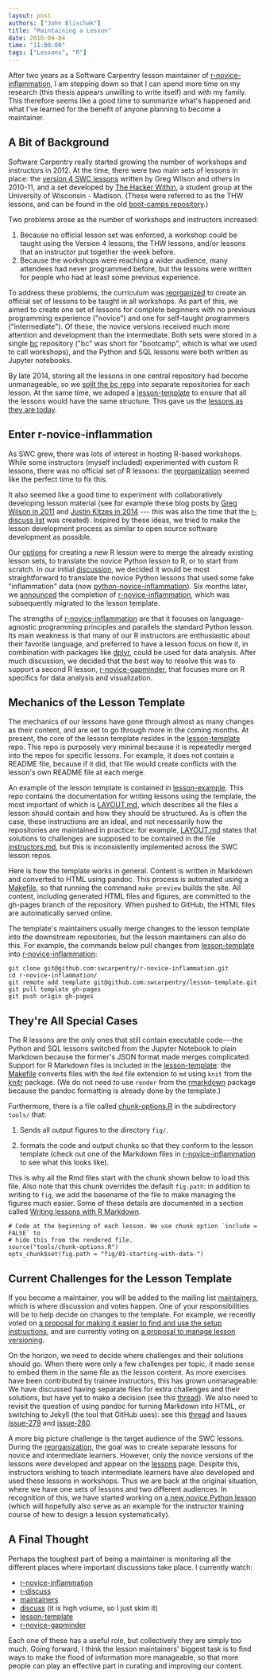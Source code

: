 ```yaml
---
layout: post
authors: ["John Blischak"]
title: "Maintaining a Lesson"
date: 2016-04-04
time: "11:00:00"
tags: ["Lessons", "R"]
---
```


After two years as a Software Carpentry lesson maintainer of [r-novice-inflammation][],
I am stepping down so that I can spend more time on my research
(this thesis appears unwilling to write itself)
and with my family.
This therefore seems like a good time to summarize what's happened and what I've learned
for the benefit of anyone planning to become a maintainer.

## A Bit of Background

Software Carpentry really started growing the number of workshops and instructors in 2012.
At the time, there were two main sets of lessons in place:
the [version 4 SWC lessons][swcv4] written by Greg Wilson and others in 2010-11,
and a set developed by [The Hacker Within][thw],
a student group at the University of Wisconsin - Madison.
(These were referred to as the THW lessons,
and can be found in the old [boot-camps repository][boot-camps].)

Two problems arose as the number of workshops and instructors increased:

1.  Because no official lesson set was enforced,
    a workshop could be taught using the Version 4 lessons,
    the THW lessons,
    and/or lessons that an instructor put together the week before.
2.  Because the workshops were reaching a wider audience,
    many attendees had never programmed before,
    but the lessons were written for people who had at least some previous experience.

To address these problems,
the curriculum was [reorganized][reorg] to create an official set of lessons to be taught in all workshops.
As part of this,
we aimed to create one set of lessons for complete beginners with no previous programming experience ("novice")
and one for self-taught programmers ("intermediate").
Of these,
the novice versions received much more attention and development than the intermediate.
Both sets were stored in a single [bc][] repository
("bc" was short for "bootcamp", which is what we used to call workshops),
and the Python and SQL lessons were both written as Jupyter notebooks.

By late 2014,
storing all the lessons in one central repository had become unmanageable,
so we [split the bc repo][split] into separate repositories for each lesson.
At the same time,
we adoped a [lesson-template][template] to ensure that all the lessons would have the same structure.
This gave us the [lessons as they are today][lessons].

## Enter r-novice-inflammation

As SWC grew,
there was lots of interest in hosting R-based workshops.
While some instructors (myself included) experimented with custom R lessons,
there was no official set of R lessons:
the [reorganization][reorg] seemed like the perfect time to fix this.

It also seemed like a good time to experiment with collaboratively developing lesson material
(see for example these blog posts by [Greg Wilson in 2011][wilson2011] and [Justin Kitzes in 2014][kitzes2014] ---
this was also the time that the [r-discuss list][r-discuss] was created).
Inspired by these ideas,
we tried to make the lesson development process as similar to open source software development as possible.

Our [options][options] for creating a new R lesson were
to merge the already existing lesson sets,
to translate the novice Python lesson to R,
or to start from scratch.
In our initial [discussion][],
we decided it would be most straightforward to translate the novice Python lessons that used some fake "inflammation" data
(now [python-novice-inflammation][]).
Six months later, we [announced][announced] the completion of [r-novice-inflammation][],
which was subsequently migrated to the lesson template.

The strengths of [r-novice-inflammation][] are that
it focuses on language-agnostic programming principles
and parallels the standard Python lesson.
Its main weakness is that many of our R instructors are enthusiastic about their favorite language,
and preferred to have a lesson focus on how it,
in combination with packages like [dplyr][],
could be used for data analysis.
After much discussion,
we decided that the best way to resolve this was to support a second R lesson,
[r-novice-gapminder][],
that focuses more on R specifics for data analysis and visualization.

## Mechanics of the Lesson Template

The mechanics of our lessons have gone through almost as many changes as their content,
and are set to go through more in the coming months.
At present,
the core of the lesson template resides in the [lesson-template][] repo.
This repo is purposely very minimal
because it is repeatedly merged into the repos for specific lessons.
For example,
it does not contain a README file,
because if it did,
that file would create conflicts with the lesson's own README file at each merge.

An example of the lesson template is contained in [lesson-example][].
This repo contains the documentation for writing lessons using the template,
the most important of which is [LAYOUT.md][],
which describes all the files a lesson should contain
and how they should be structured.
As is often the case,
these instructions are an ideal,
and not necessarily how the repositories are maintained in practice:
for example,
[LAYOUT.md][] states that solutions to challenges are supposed to be contained in the file [instructors.md][],
but this is inconsistently implemented across the SWC lesson repos.

Here is how the template works in general.
Content is written in Markdown and converted to HTML using pandoc.
This process is automated using a [Makefile][],
so that running the command `make preview` builds the site.
All content, including generated HTML files and figures, are committed to the gh-pages branch of the repository.
When pushed to GitHub, the HTML files are automatically served online.

The template's maintainers usually merge changes to the lesson template into the downstream repositories,
but the lesson maintainers can also do this.
For example,
the commands below pull changes from [lesson-template][] into [r-novice-inflammation][]:

    git clone git@github.com:swcarpentry/r-novice-inflammation.git
    cd r-novice-inflammation/
    git remote add template git@github.com:swcarpentry/lesson-template.git
    git pull template gh-pages
    git push origin gh-pages

## They're All Special Cases

The R lessons are the only ones that still contain executable code---the Python and SQL lessons
switched from the Jupyter Notebook to plain Markdown
because the former's JSON format made merges complicated.
Support for R Markdown files is included in the [lesson-template][]:
the [Makefile][] converts files with the `Rmd` file extension to `md` using `knit` from the [knitr][] package.
(We do not need to use `render` from the [rmarkdown][] package because the pandoc formatting is already done by the template.)

Furthermore,
there is a file called [chunk-options.R][] in the subdirectory `tools/` that:

1.  Sends all output figures to the directory `fig/`.

2.  formats the code and output chunks so that they conform to the lesson template
    (check out one of the Markdown files in [r-novice-inflammation][] to see what this looks like). 

This is why all the Rmd files start with the chunk shown below to load this file.
Also note that this chunk overrides the default `fig.path`:
in addition to writing to `fig`,
we add the basename of the file
to make managing the figures much easier.
Some of these details are documented in a section called [Writing lessons with R Markdown][layout-rmd].

    # Code at the beginning of each lesson. We use chunk option `include = FALSE` to
    # hide this from the rendered file.
    source("tools/chunk-options.R")
    opts_chunk$set(fig.path = "fig/01-starting-with-data-")

## Current Challenges for the Lesson Template

If you become a maintainer,
you will be added to the mailing list [maintainers][],
which is where discussion and votes happen.
One of your responsibilities will be to help decide on changes to the template.
For example,
we recently voted on [a proposal for making it easier to find and use the setup instructions][setup-proposal],
and are currently voting on [a proposal to manage lesson versioning][versioning-proposal].

On the horizon, we need to decide where challenges and their solutions should go.
When there were only a few challenges per topic,
it made sense to embed them in the same file as the lesson content.
As more exercises have been contributed by trainee instructors,
this has grown unmanageable:
We have discussed having separate files for extra challenges and their solutions,
but have yet to make a decision (see this [thread][challenges-thread]).
We also need to revisit the question of using pandoc for turning Markdown into HTML,
or switching to Jekyll (the tool that GitHub uses):
see this [thread][jekyll-thread] and Issues [issue-279][] and [issue-280][].

A more big picture challenge is the target audience of the SWC lessons.
During the [reorganization][reorg], the goal was to create separate lessons for novice and intermediate learners.
However, only the novice versions of the lessons were developed and appear on the [lessons][] page.
Despite this, instructors wishing to teach intermediate learners have also developed and used these lessons in workshops.
Thus we are back at the original situation, where we have one sets of lessons and two different audiences.
In recognition of this,
we have started working on [a new novice Python lesson][python-novice-gapminder]
(which will hopefully also serve as an example for the instructor training course
of how to design a lesson systematically).

## A Final Thought

Perhaps the toughest part of being a maintainer is monitoring all the different places where important discussions take place.
I currently watch:

*  [r-novice-inflammation][]
*  [r-discuss][]
*  [maintainers][]
*  [discuss][] (it is high volume, so I just skim it)
*  [lesson-template][]
*  [r-novice-gapminder][]

Each one of these has a useful role,
but collectively they are simply too much.
Going forward,
I think the lesson maintainers' biggest task is to find ways to make the flood of information more manageable,
so that more people can play an effective part in curating and improving our content.

[LAYOUT.md]: https://github.com/swcarpentry/lesson-example/blob/gh-pages/LAYOUT.md
[Makefile]: https://github.com/swcarpentry/lesson-template/blob/gh-pages/Makefile
[announced]: http://software-carpentry.org/blog/2014/10/announcing-novice-r-lessons.html
[bc]: https://github.com/swcarpentry/bc
[boot-camps]: https://github.com/swcarpentry/boot-camps
[challenges-thread]: http://lists.software-carpentry.org/pipermail/maintainers/2016-January/000130.html
[chunk-options.R]: https://github.com/swcarpentry/lesson-template/blob/gh-pages/tools/chunk-options.R
[discuss]: http://lists.software-carpentry.org/listinfo/discuss
[discussion]: http://software-carpentry.org/blog/2014/04/novice-r-discussion-summary.html
[dplyr]: https://cran.r-project.org/web/packages/dplyr/index.html
[instructors.md]: https://github.com/swcarpentry/lesson-example/blob/gh-pages/instructors.md
[issue-279]: https://github.com/swcarpentry/lesson-template/issues/279
[issue-280]: https://github.com/swcarpentry/lesson-template/issues/280
[jekyll-thread]: http://lists.software-carpentry.org/pipermail/discuss/2015-June/003118.html
[kitzes2014]: http://software-carpentry.org/blog/2014/03/collaborative-lesson-development.html
[knitr]: http://yihui.name/knitr/
[layout-rmd]: https://github.com/swcarpentry/lesson-example/blob/gh-pages/LAYOUT.md#writing-lessons-with-r-markdown
[lesson-example]: https://github.com/swcarpentry/lesson-example
[lesson-template]: https://github.com/swcarpentry/lesson-template
[lessons]: http://software-carpentry.org/lessons/
[maintainers]: http://lists.software-carpentry.org/listinfo/maintainers
[options]: http://lists.software-carpentry.org/pipermail/r-discuss/2014-March/000001.html
[python-novice-gapminder]: https://github.com/swcarpentry/python-novice-gapminder
[python-novice-inflammation]: https://github.com/swcarpentry/python-novice-inflammation
[r-discuss]: http://lists.software-carpentry.org/listinfo/r-discuss
[r-novice-gapminder]: https://github.com/swcarpentry/r-novice-gapminder
[r-novice-inflammation]: https://github.com/swcarpentry/r-novice-inflammation
[reorg]: http://software-carpentry.org/blog/2013/11/reorganizing.html
[rmarkdown]: http://rmarkdown.rstudio.com/
[setup-proposal]: http://lists.software-carpentry.org/pipermail/maintainers/2016-March/000205.html
[split]: http://software-carpentry.org/blog/2014/09/splitting-the-repo.html
[swcv4]: http://software-carpentry.org/lessons/previous/
[template]: http://software-carpentry.org/blog/2014/10/a-new-template-for-lessons.html
[thw]: http://www.thehackerwithin.org/
[versioning-proposal]: http://lists.software-carpentry.org/pipermail/maintainers/2016-April/000222.html
[wilson2011]: http://software-carpentry.org/blog/2011/12/fork-merge-and-share.html
